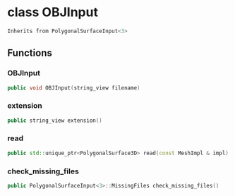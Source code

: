 # class OBJInput

```cpp
Inherits from PolygonalSurfaceInput<3>
```

## Functions

### OBJInput

```cpp
public void OBJInput(string_view filename)
```

### extension

```cpp
public string_view extension()
```

### read

```cpp
public std::unique_ptr<PolygonalSurface3D> read(const MeshImpl & impl)
```

### check_missing_files

```cpp
public PolygonalSurfaceInput<3>::MissingFiles check_missing_files()
```
